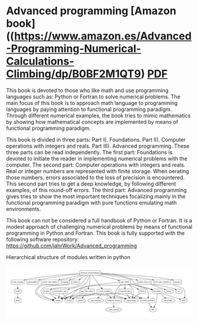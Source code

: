 # Advanced programming  [Amazon book]((https://www.amazon.es/Advanced-Programming-Numerical-Calculations-Climbing/dp/B0BF2M1QT9) [PDF](https://github.com/jahrWork/NumericalHUB/tree/master/doc/NumericalHUB_Jan_2022.pdf)
This book is devoted to those who like math and use
programming languages such as: Python or Fortran to solve numerical problems.
The main focus of this book is to approach math language to programming languages by
paying attention to functional programming paradigm.
Through different numerical examples,
the book tries to mimic mathematics by showing how mathematical concepts
are implemented by means of functional programming paradigm.

This book is divided in three parts:
Part I). Foundations.
Part II). Computer operations with integers and reals.
Part III). Advanced programming.
These three parts can be read independently. The first part: Foundations is devoted to
initiate the reader in implementing numerical problems with the computer.
The second part: Computer operations with integers and reals.
Real or integer numbers are represented with finite storage. When oerating those numbers,
errors associated to the loss of precision is encountered. This second part tries to get a deep
knowledge, by following different examples, of this round-off errors.
The third part: Advanced programming gives tries to show the most important techniques
focalizing mainly in the functional programming paradigm with pure functions
emulating math environments.

This book can not be considered a full handbook of Python or Fortran.
It is a modest approach of challenging numerical problems by means of
functional programming in Python and Fortran.
This book is fully supported with the following software repository:
https://github.com/jahrWork/Advanced_programming


Hierarchical structure of modules written in python

![](/doc/Figures/advanced.png)

